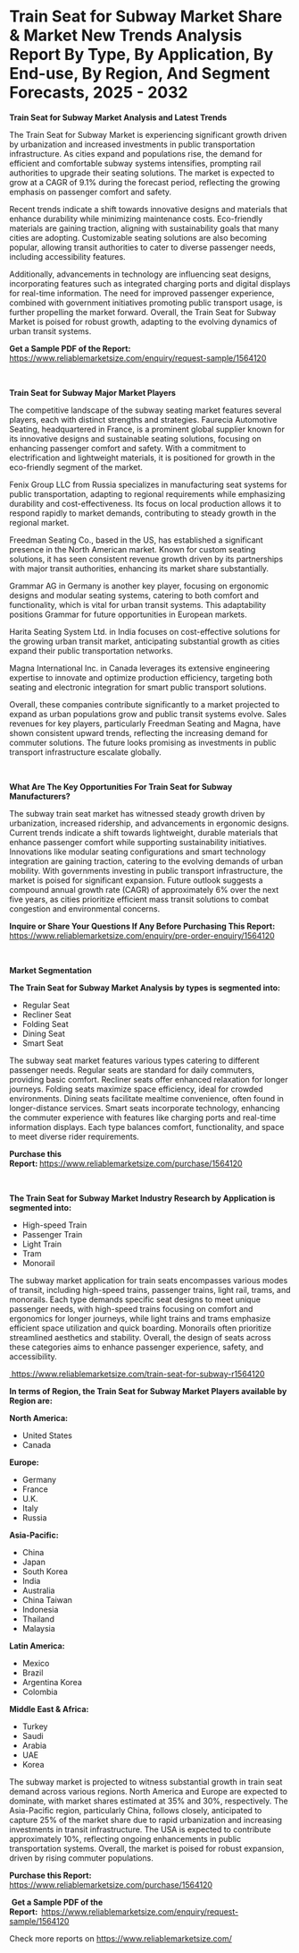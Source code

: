 <p><h1>Train Seat for Subway Market Share & Market New Trends Analysis Report By Type, By Application, By End-use, By Region, And Segment Forecasts, 2025 - 2032</h1></p><p><strong>Train Seat for Subway Market Analysis and Latest Trends</strong></p>
<p><p>The Train Seat for Subway Market is experiencing significant growth driven by urbanization and increased investments in public transportation infrastructure. As cities expand and populations rise, the demand for efficient and comfortable subway systems intensifies, prompting rail authorities to upgrade their seating solutions. The market is expected to grow at a CAGR of 9.1% during the forecast period, reflecting the growing emphasis on passenger comfort and safety.</p><p>Recent trends indicate a shift towards innovative designs and materials that enhance durability while minimizing maintenance costs. Eco-friendly materials are gaining traction, aligning with sustainability goals that many cities are adopting. Customizable seating solutions are also becoming popular, allowing transit authorities to cater to diverse passenger needs, including accessibility features.</p><p>Additionally, advancements in technology are influencing seat designs, incorporating features such as integrated charging ports and digital displays for real-time information. The need for improved passenger experience, combined with government initiatives promoting public transport usage, is further propelling the market forward. Overall, the Train Seat for Subway Market is poised for robust growth, adapting to the evolving dynamics of urban transit systems.</p></p>
<p><strong>Get a Sample PDF of the Report:&nbsp;</strong> <a href="https://www.reliablemarketsize.com/enquiry/request-sample/1564120?utm_campaign=3104&utm_medium=2&utm_source=Github&utm_content=ia&utm_term=30032025&utm_id=train-seat-for-subway">https://www.reliablemarketsize.com/enquiry/request-sample/1564120</a></p>
<p>&nbsp;</p>
<p><strong>Train Seat for Subway Major Market Players</strong></p>
<p><p>The competitive landscape of the subway seating market features several players, each with distinct strengths and strategies. Faurecia Automotive Seating, headquartered in France, is a prominent global supplier known for its innovative designs and sustainable seating solutions, focusing on enhancing passenger comfort and safety. With a commitment to electrification and lightweight materials, it is positioned for growth in the eco-friendly segment of the market.</p><p>Fenix Group LLC from Russia specializes in manufacturing seat systems for public transportation, adapting to regional requirements while emphasizing durability and cost-effectiveness. Its focus on local production allows it to respond rapidly to market demands, contributing to steady growth in the regional market.</p><p>Freedman Seating Co., based in the US, has established a significant presence in the North American market. Known for custom seating solutions, it has seen consistent revenue growth driven by its partnerships with major transit authorities, enhancing its market share substantially.</p><p>Grammar AG in Germany is another key player, focusing on ergonomic designs and modular seating systems, catering to both comfort and functionality, which is vital for urban transit systems. This adaptability positions Grammar for future opportunities in European markets.</p><p>Harita Seating System Ltd. in India focuses on cost-effective solutions for the growing urban transit market, anticipating substantial growth as cities expand their public transportation networks.</p><p>Magna International Inc. in Canada leverages its extensive engineering expertise to innovate and optimize production efficiency, targeting both seating and electronic integration for smart public transport solutions.</p><p>Overall, these companies contribute significantly to a market projected to expand as urban populations grow and public transit systems evolve. Sales revenues for key players, particularly Freedman Seating and Magna, have shown consistent upward trends, reflecting the increasing demand for commuter solutions. The future looks promising as investments in public transport infrastructure escalate globally.</p></p>
<p>&nbsp;</p>
<p><strong>What Are The Key Opportunities For Train Seat for Subway Manufacturers?</strong></p>
<p><p>The subway train seat market has witnessed steady growth driven by urbanization, increased ridership, and advancements in ergonomic designs. Current trends indicate a shift towards lightweight, durable materials that enhance passenger comfort while supporting sustainability initiatives. Innovations like modular seating configurations and smart technology integration are gaining traction, catering to the evolving demands of urban mobility. With governments investing in public transport infrastructure, the market is poised for significant expansion. Future outlook suggests a compound annual growth rate (CAGR) of approximately 6% over the next five years, as cities prioritize efficient mass transit solutions to combat congestion and environmental concerns.</p></p>
<p><strong>Inquire or Share Your Questions If Any Before Purchasing This Report:</strong> <a href="https://www.reliablemarketsize.com/enquiry/pre-order-enquiry/1564120?utm_campaign=3104&utm_medium=2&utm_source=Github&utm_content=ia&utm_term=30032025&utm_id=train-seat-for-subway">https://www.reliablemarketsize.com/enquiry/pre-order-enquiry/1564120</a></p>
<p>&nbsp;</p>
<p><strong>Market Segmentation</strong></p>
<p><strong>The Train Seat for Subway Market Analysis by types is segmented into:</strong></p>
<p><ul><li>Regular Seat</li><li>Recliner Seat</li><li>Folding Seat</li><li>Dining Seat</li><li>Smart Seat</li></ul></p>
<p><p>The subway seat market features various types catering to different passenger needs. Regular seats are standard for daily commuters, providing basic comfort. Recliner seats offer enhanced relaxation for longer journeys. Folding seats maximize space efficiency, ideal for crowded environments. Dining seats facilitate mealtime convenience, often found in longer-distance services. Smart seats incorporate technology, enhancing the commuter experience with features like charging ports and real-time information displays. Each type balances comfort, functionality, and space to meet diverse rider requirements.</p></p>
<p><strong>Purchase this Report:&nbsp;</strong><a href="https://www.reliablemarketsize.com/purchase/1564120?utm_campaign=3104&utm_medium=2&utm_source=Github&utm_content=ia&utm_term=30032025&utm_id=train-seat-for-subway">https://www.reliablemarketsize.com/purchase/1564120</a></p>
<p>&nbsp;</p>
<p><strong>The Train Seat for Subway Market Industry Research by Application is segmented into:</strong></p>
<p><ul><li>High-speed Train</li><li>Passenger Train</li><li>Light Train</li><li>Tram</li><li>Monorail</li></ul></p>
<p><p>The subway market application for train seats encompasses various modes of transit, including high-speed trains, passenger trains, light rail, trams, and monorails. Each type demands specific seat designs to meet unique passenger needs, with high-speed trains focusing on comfort and ergonomics for longer journeys, while light trains and trams emphasize efficient space utilization and quick boarding. Monorails often prioritize streamlined aesthetics and stability. Overall, the design of seats across these categories aims to enhance passenger experience, safety, and accessibility.</p></p>
<p><a href="https://www.reliablemarketsize.com/train-seat-for-subway-r1564120?utm_campaign=3104&utm_medium=2&utm_source=Github&utm_content=ia&utm_term=30032025&utm_id=train-seat-for-subway">&nbsp;https://www.reliablemarketsize.com/train-seat-for-subway-r1564120</a></p>
<p><strong>In terms of Region, the Train Seat for Subway Market Players available by Region are:</strong></p>
<p>
    <p> <strong> North America: </strong>
        <ul>
            <li>United States</li>
            <li>Canada</li>
        </ul>
        </p> 
    <p> <strong> Europe: </strong>
        <ul>
            <li>Germany</li>
            <li>France</li>
            <li>U.K.</li>
            <li>Italy</li>
            <li>Russia</li>
        </ul>
        </p> 
    <p> <strong> Asia-Pacific: </strong>
        <ul>
            <li>China</li>
            <li>Japan</li>
            <li>South Korea</li>
            <li>India</li>
            <li>Australia</li>
            <li>China Taiwan</li>
            <li>Indonesia</li>
            <li>Thailand</li>
            <li>Malaysia</li>
        </ul>
        </p> 
    <p> <strong> Latin America: </strong>
        <ul>
            <li>Mexico</li>
            <li>Brazil</li>
            <li>Argentina Korea</li>
            <li>Colombia</li>
        </ul>
        </p> 
    <p> <strong> Middle East & Africa: </strong>
        <ul>
            <li>Turkey</li>
            <li>Saudi</li>
            <li>Arabia</li>
            <li>UAE</li>
            <li>Korea</li>
        </ul>
    </p>
    </p>
<p><p>The subway market is projected to witness substantial growth in train seat demand across various regions. North America and Europe are expected to dominate, with market shares estimated at 35% and 30%, respectively. The Asia-Pacific region, particularly China, follows closely, anticipated to capture 25% of the market share due to rapid urbanization and increasing investments in transit infrastructure. The USA is expected to contribute approximately 10%, reflecting ongoing enhancements in public transportation systems. Overall, the market is poised for robust expansion, driven by rising commuter populations.</p></p>
<p><strong>Purchase this Report: </strong><a href="https://www.reliablemarketsize.com/purchase/1564120?utm_campaign=3104&utm_medium=2&utm_source=Github&utm_content=ia&utm_term=30032025&utm_id=train-seat-for-subway">https://www.reliablemarketsize.com/purchase/1564120</a></p>
<p>&nbsp;<strong>Get a Sample PDF of the Report:&nbsp;&nbsp;</strong><a href="https://www.reliablemarketsize.com/enquiry/request-sample/1564120?utm_campaign=3104&utm_medium=2&utm_source=Github&utm_content=ia&utm_term=30032025&utm_id=train-seat-for-subway">https://www.reliablemarketsize.com/enquiry/request-sample/1564120</a></p>
<p><strong></strong></p>
<p>Check more reports on <a href="https://www.reliablemarketsize.com/?utm_campaign=3104&utm_medium=2&utm_source=Github&utm_content=ia&utm_term=30032025&utm_id=train-seat-for-subway">https://www.reliablemarketsize.com/</a></p>